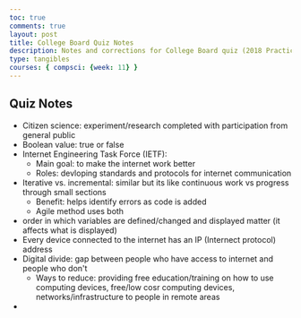 ```yaml
---
toc: true
comments: true
layout: post
title: College Board Quiz Notes
description: Notes and corrections for College Board quiz (2018 Practice MCQ)
type: tangibles
courses: { compsci: {week: 11} }
---
```


## Quiz Notes
- Citizen science: experiment/research completed with participation from general public
- Boolean value: true or false
- Internet Engineering Task Force (IETF):
    - Main goal: to make the internet work better
    - Roles: devloping standards and protocols for internet communication
- Iterative vs. incremental: similar but its like continuous work vs progress through small sections
    - Benefit: helps identify errors as code is added
    - Agile method uses both
- order in which variables are defined/changed and displayed matter (it affects what is displayed)
- Every device connected to the internet has an IP (Internect protocol) address
- Digital divide: gap between people who have access to internet and people who don't
    - Ways to reduce: providing free education/training on how to use computing devices, free/low cosr computing devices, networks/infrastructure to people in remote areas
- 
